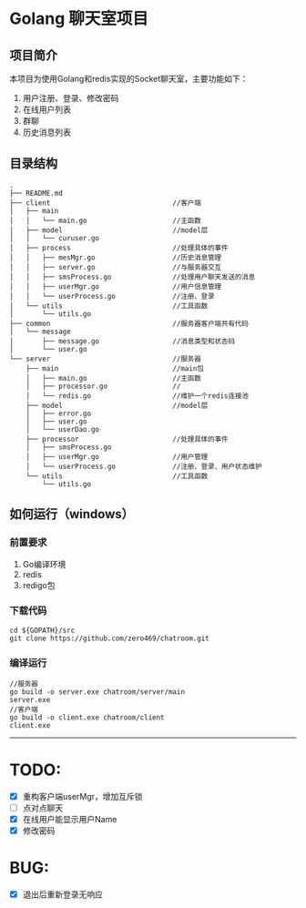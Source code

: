 # Golang 聊天室项目
## 项目简介
本项目为使用Golang和redis实现的Socket聊天室，主要功能如下：
1. 用户注册、登录、修改密码
2. 在线用户列表
3. 群聊
4. 历史消息列表
## 目录结构
```
.
├── README.md
├── client                              //客户端
│   ├── main                            
│   │   └── main.go                     //主函数
│   ├── model                           //model层
│   │   └── curuser.go 
│   ├── process                         //处理具体的事件
│   │   ├── mesMgr.go                   //历史消息管理
│   │   ├── server.go                   //与服务器交互
│   │   ├── smsProcess.go               //处理用户聊天发送的消息
│   │   ├── userMgr.go                  //用户信息管理
│   │   └── userProcess.go              //注册、登录
│   └── utils                           //工具函数
│       └── utils.go
├── common                              //服务器客户端共有代码
│   └── message
│       ├── message.go                  //消息类型和状态码
│       └── user.go
└── server                              //服务器
    ├── main                            //main包
    │   ├── main.go                     //主函数
    │   ├── processor.go                //
    │   └── redis.go                    //维护一个redis连接池
    ├── model                           //model层
    │   ├── error.go            
    │   ├── user.go             
    │   └── userDao.go
    ├── processor                       //处理具体的事件
    │   ├── smsProcess.go
    │   ├── userMgr.go                  //用户管理
    │   └── userProcess.go              //注册、登录、用户状态维护
    └── utils                           //工具函数
        └── utils.go
```

## 如何运行（windows）
### 前置要求
1. Go编译环境
2. redis
3. redigo包
### 下载代码
```
cd ${GOPATH}/src
git clone https://github.com/zero469/chatroom.git
```
### 编译运行
```
//服务器
go build -o server.exe chatroom/server/main
server.exe 
//客户端
go build -o client.exe chatroom/client
client.exe
```
---
# TODO:
- [x] 重构客户端userMgr，增加互斥锁
- [ ] 点对点聊天
- [x] 在线用户能显示用户Name
- [x] 修改密码

# BUG:
- [x] 退出后重新登录无响应